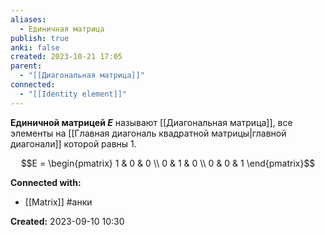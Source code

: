 ```yaml
---
aliases:
  - Единичная матрица
publish: true
anki: false
created: 2023-10-21 17:05
parent:
  - "[[Диагональная матрица]]"
connected:
  - "[[Identity element]]"
---
```


**Единичной матрицей $E$** называют [[Диагональная матрица]], все элементы на [[Главная диагональ квадратной матрицы|главной диагонали]]  которой равны 1.

$$E = \begin{pmatrix} 1 & 0 & 0 \\ 0 & 1 & 0 \\ 0 & 0 & 1 \end{pmatrix}$$




**Connected with:**
- [[Matrix]] #анки 



**Created:** 2023-09-10 10:30